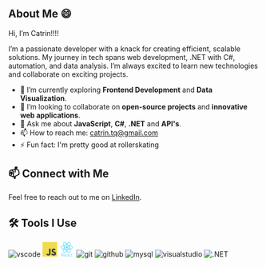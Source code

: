 ## About Me :smile:

Hi, I’m Catrin!!!!

I’m a passionate developer with a knack for creating efficient, scalable solutions. My journey in tech spans web development, .NET with C#, automation, and data analysis. I’m always excited to learn new technologies and collaborate on exciting projects.

- :seedling: I’m currently exploring **Frontend Development** and **Data Visualization**.
- :handshake: I’m looking to collaborate on **open-source projects** and **innovative web applications**.
- :speech_balloon: Ask me about **JavaScript**, **C#**, **.NET** and **API's**.
- :mailbox: How to reach me: [catrin.tq@gmail.com](catrin.tq@gmail.com)
- :zap: Fun fact: I'm pretty good at rollerskating
## :mailbox: Connect with Me
Feel free to reach out to me on [LinkedIn](https://www.linkedin.com/in/CatrinTQ).
## :hammer_and_wrench: Tools I Use
<p align="left">
<img src="https://cdn.jsdelivr.net/gh/devicons/devicon/icons/vscode/vscode-original.svg" alt="vscode" width="30" height="30"/>
<img src="https://raw.githubusercontent.com/devicons/devicon/master/icons/javascript/javascript-original.svg" alt="javascript" width="30" height="30" />
<img src="https://raw.githubusercontent.com/devicons/devicon/master/icons/react/react-original-wordmark.svg" alt="react" width="30" height="30" />
<img src="https://cdn.jsdelivr.net/gh/devicons/devicon/icons/git/git-original.svg" alt="git" width="30" height="30"/>
<img src="https://cdn.jsdelivr.net/gh/devicons/devicon/icons/github/github-original-wordmark.svg" alt="github" width="30" height="30"/>
<img src="https://cdn.jsdelivr.net/gh/devicons/devicon/icons/mysql/mysql-original-wordmark.svg" alt="mysql" width="30" height="30"/>
<img src="https://cdn.jsdelivr.net/gh/devicons/devicon/icons/visualstudio/visualstudio-plain.svg" alt="visualstudio" width="30" height="30"/>
<img src="https://img.shields.io/badge/.NET-512BD4?style=for-the-badge&logo=dotnet&logoColor=white" alt=".NET" width="30" height="30" />
</p>